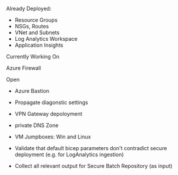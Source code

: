 

Already Deployed: 

- Resource Groups
- NSGs, Routes
- VNet and Subnets
- Log Analytics Workspace
- Application Insights

Currently Working On 

Azure Firewall

Open

- Azure Bastion
- Propagate diagonstic settings
- VPN Gateway depoloyment
- private DNS Zone
- VM Jumpboxes: Win and Linux
- Validate that default bicep parameters don't contradict secure deployment (e.g. for LogAnalytics ingestion)

- Collect all relevant output for Secure Batch Repository (as input)